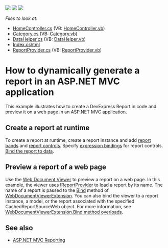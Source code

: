 <!-- default badges list -->
![](https://img.shields.io/endpoint?url=https://codecentral.devexpress.com/api/v1/VersionRange/128596431/2021.1)
[![](https://img.shields.io/badge/Open_in_DevExpress_Support_Center-FF7200?style=flat-square&logo=DevExpress&logoColor=white)](https://supportcenter.devexpress.com/ticket/details/E4714)
[![](https://img.shields.io/badge/📖_How_to_use_DevExpress_Examples-e9f6fc?style=flat-square)](https://docs.devexpress.com/GeneralInformation/403183)
<!-- default badges end -->
<!-- default file list -->
*Files to look at*:

* [HomeController.cs](./CS/Controllers/HomeController.cs) (VB: [HomeController.vb](./VB/Controllers/HomeController.vb))
* [Category.cs](./CS/Models/Category.cs) (VB: [Category.vb](./VB/Models/Category.vb))
* [DataHelper.cs](./CS/Models/DataHelper.cs) (VB: [DataHelper.vb](./VB/Models/DataHelper.vb))
* [Index.cshtml](./CS/Views/Home/Index.cshtml)
* [ReportProvider.cs](./CS/Services/ReportProvider.cs) (VB: [ReportProvider.vb](./VB/Services/ReportProvider.vb))

# How to dynamically generate a report in an ASP.NET MVC application

This example illustrates how to create a DevExpress Report in code and preview it on a web page in an ASP.NET MVC application.

## Create a report at runtime
To create a report at runtime, create a report instance and add <a href="https://documentation.devexpress.com/#XtraReports/CustomDocument2590">report bands</a> and <a href="https://documentation.devexpress.com/#XtraReports/CustomDocument2605"> report controls</a>. Specify [expression bindings](https://docs.devexpress.com/XtraReports/1180/detailed-guide-to-devexpress-reporting/use-report-controls/bind-report-controls-to-data/specify-a-control-s-binding-expression) for report controls. [Bind the report to data](https://docs.devexpress.com/XtraReports/15034/detailed-guide-to-devexpress-reporting/bind-reports-to-data).

## Preview a report of a web page
Use the [Web Document Viewer]() to preview a report on a web page. In this example, the viewer uses [IReportProvider](https://docs.devexpress.com/XtraReports/DevExpress.XtraReports.Services.IReportProvider) to load a report by its name. The name of a report is passed to the [Bind](https://docs.devexpress.com/AspNetMvc/DevExpress.Web.Mvc.WebDocumentViewerExtension.Bind.overloads) method of [WebDocumentViewerExtension](https://docs.devexpress.com/AspNetMvc/DevExpress.Web.Mvc.WebDocumentViewerExtension). You can also bind the viewer to a report instance, a model, or the report associated with the specified CachedReportSourceWeb object. For more information, see [WebDocumentViewerExtension.Bind method overloads](https://docs.devexpress.com/AspNetMvc/DevExpress.Web.Mvc.WebDocumentViewerExtension.Bind.overloads).  

## See also
* [ASP.NET MVC Reporting](https://docs.devexpress.com/XtraReports/400247/web-reporting/asp-net-mvc-reporting?p=netframework)

